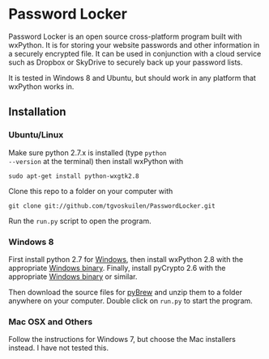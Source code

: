 Password Locker
====================
Password Locker is an open source cross-platform program built with 
wxPython. It is for storing your website passwords and other information in a
securely encrypted file. It can be used in conjunction with a cloud service
such as Dropbox or SkyDrive to securely back up your password lists.

It is tested in Windows 8 and Ubuntu, but should work in any 
platform that wxPython works in.

Installation
--------------------------------------------

### Ubuntu/Linux

Make sure python 2.7.x is installed (type <code>python --version</code> 
at the terminal) then install wxPython with

    sudo apt-get install python-wxgtk2.8

Clone this repo to a folder on your computer with

    git clone git://github.com/tgvoskuilen/PasswordLocker.git
    
Run the <code>run.py</code> script to open the program.

### Windows 8

First install python 2.7 for [Windows](http://www.python.org/getit/), 
then install wxPython 2.8 with the appropriate
[Windows binary](http://www.wxpython.org/download.php). Finally, install
pyCrypto 2.6 with the appropriate 
[Windows binary](http://www.voidspace.org.uk/python/modules.shtml#pycrypto) or
similar.

Then download the source files for 
[pyBrew](http://www.github.com/tgvoskuilen/PasswordLocker/archive/master.zip) and
unzip them to a folder anywhere on your computer. Double click on 
<code>run.py</code> to start the program.

### Mac OSX and Others

Follow the instructions for Windows 7, but choose the Mac installers instead.
I have not tested this.


